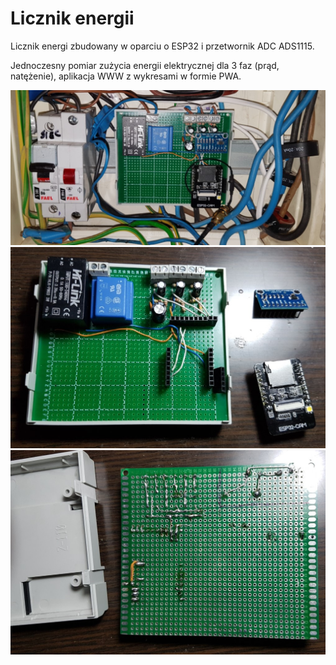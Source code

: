 # Licznik energii
Licznik energi zbudowany w oparciu o ESP32 i przetwornik ADC ADS1115.

Jednoczesny pomiar zużycia energii elektrycznej dla 3 faz (prąd, natężenie), aplikacja WWW z wykresami w formie PWA.



![image](https://github.com/77pixel/Licznik_energii_32/blob/master/img1.jpg?raw=true)
![image](https://github.com/77pixel/Licznik_energii_32/blob/master/img2.jpg?raw=true)
![image](https://github.com/77pixel/Licznik_energii_32/blob/master/img3.jpg?raw=true)


